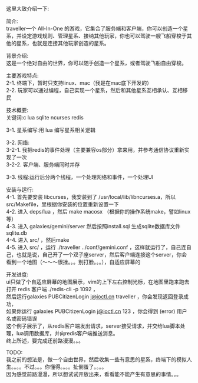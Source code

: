 这里大致介绍一下:  

简介:   
traveller一个 All-In-One 的游戏，它集合了服务端和客户端，你可以创造一个星系，并设定游戏规则、管理星系、接纳其他玩家，你也可以驾驶一艘飞船穿梭于其他的星系，也就是连接其他玩家创造的星系。   

背景介绍:   
这是一个绝对自由的世界，你可以随手创造一个星系，或者驾驶飞船自由穿梭。  
  
主要游戏特点:     
2-1. 终端下，暂时只支持linux、mac（我是在mac底下开发的）     
2-2. 玩家可以通过编程，自己实现一个星系，然后和其他星系互相承认、互相移民      

技术概要:      
关键词:c lua sqlite ncurses redis     

3-1. 星系编写:用 lua 编写星系相关逻辑     

3-2. 网络:     
3-2-1. 我把redis的事件处理（主要兼容os部分）拿来用，并参考通信协议重新实现了一次       
3-2-2. 客户端、服务端同时并存     
  
3-3. 线程:运行后分两个线程，一个处理网络和事件，一个处理UI     
  
安装与运行:     
4-1. 首先要安装 libcurses，我安装到了 /usr/local/lib/libncurses.a，所以src/Makefile，里根据你安装的位置重新设置一下     
4-2. 进入 deps/lua ，然后 make macosx （根据你的操作系统make，譬如linux等）       
4-3. 进入 galaxies/gemini/server 然后按照install.sql 生成sqlite数据库文件sqlite.db      
4-4. 进入 src/ ，然后make   
4-5. 进入 src/ ，运行 ./traveller ../conf/gemini.conf ，这样就运行了，自己连自己，也就是说，自己开了一个双子座server，然后客户端连接这个server，你会看到一个地图（～～～很挫。。。别打脸。。。），自适应屏幕的   
   
开发进度:   
ui只做了个自适应屏幕的地图展示，vim的上下左右控制光标，在地图里跑来跑去   
打开 redis 客户端 ./redis-cli -p 1092 ，   
然后运行galaxies PUBCitizenLogin j@ioctl.cn traveller ，你会发现返回登录成功，   
如果你运行 galaxies PUBCitizenLogin j@ioctl.cn 123 ，你会得到 (error) 用户名或密码错误   
这个例子展示了，从redis客户端发出请求，server接受请求，并交给lua脚本处理，lua调用数据库，并向redis客户端推送消息。   
终上所述，要完成还前路漫漫。。。   

TODO:   
我之前的想法是，做一个自由世界，然后收集一些有意思的星系，终端下的模拟人生。。。。不过。。。你懂得。。。。扯倒蛋了。。。。   
因为感觉前路漫漫，所以想试试开放出来，看看能不能产生有意思的事情。。。   
